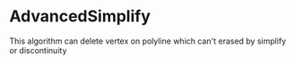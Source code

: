 # AdvancedSimplify
This algorithm can delete vertex on polyline which can't erased by simplify or discontinuity
